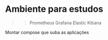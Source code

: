 # Ambiente para estudos

>>Prometheus
>>Grafana
>>Elastic
>>Kibana

Montar compose que suba as aplicações
